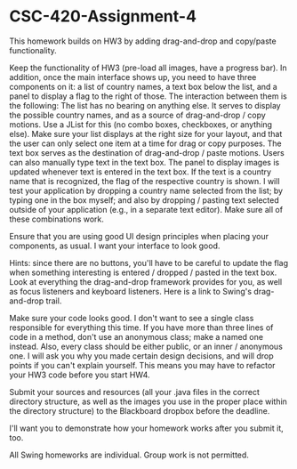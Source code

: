 # CSC-420-Assignment-4
This homework builds on HW3 by adding drag-and-drop and copy/paste functionality.

Keep the functionality of HW3 (pre-load all images, have a progress bar). In addition, once the main interface shows up, you need to have three components on it: a list of country names, a text box below the list, and a panel to display a flag to the right of those. The interaction between them is the following:
The list has no bearing on anything else. It serves to display the possible country names, and as a source of drag-and-drop / copy motions. Use a JList for this (no combo boxes, checkboxes, or anything else). Make sure your list displays at the right size for your layout, and that the user can only select one item at a time for drag or copy purposes.
The text box serves as the destination of drag-and-drop / paste motions. Users can also manually type text in the text box.
The panel to display images is updated whenever text is entered in the text box. If the text is a country name that is recognized, the flag of the respective country is shown.
I will test your application by dropping a country name selected from the list; by typing one in the box myself; and also by dropping / pasting text selected outside of your application (e.g., in a separate text editor). Make sure all of these combinations work.

Ensure that you are using good UI design principles when placing your components, as usual. I want your interface to look good.

Hints: since there are no buttons, you'll have to be careful to update the flag when something interesting is entered / dropped / pasted in the text box. Look at everything the drag-and-drop framework provides for you, as well as focus listeners and keyboard listeners. Here is a link to Swing's drag-and-drop trail.

Make sure your code looks good. I don't want to see a single class responsible for everything this time. If you have more than three lines of code in a method, don't use an anonymous class; make a named one instead. Also, every class should be either public, or an inner / anonymous one. I will ask you why you made certain design decisions, and will drop points if you can't explain yourself. This means you may have to refactor your HW3 code before you start HW4.

Submit your sources and resources (all your .java files in the correct directory structure, as well as the images you use in the proper place within the directory structure) to the Blackboard dropbox before the deadline.

I'll want you to demonstrate how your homework works after you submit it, too.

All Swing homeworks are individual. Group work is not permitted.
